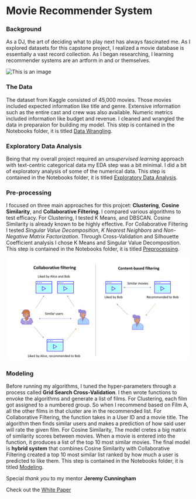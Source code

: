 # Movie Recommender System
### Background
As a DJ, the art of deciding what to play next has always fascinated me. As I explored datasets for this capstone project, I realized a movie database is essentially a vast record collection. As I began researching, I learning recommender systems are an artform in and or themselves.

![This is an image](Images/Screen%20Shot%202021-11-30%20at%206.46.10%20PM.png)
### The Data
The dataset from Kaggle consisted of 45,000 movies. Those movies included expected information like title and genre. Extensive information such as the entire cast and crew was also available. Numeric metrics included information like budget and revenue. I cleaned and wrangled the data in preparaion for building my model. This step is contained in the Notebooks folder, it is titled [Data Wrangling](https://github.com/LiftedAquatic/Movie-Recommender-System/blob/main/Notebooks/Data%20Wrangling.ipynb).
### Exploratory Data Analysis
Being that my overall project required an *unsupervised learning* approach with text-centric categorical data my EDA step was a bit minimal. I did a bit of exploratory analysis of some of the numerical data. This step is contained in the Notebooks folder, it is titled [Exploratory Data Analysis](https://github.com/LiftedAquatic/Movie-Recommender-System/blob/main/Notebooks/Exploratory%20Data%20Analysis.ipynb).
### Pre-processing
I focused on three main approaches for this projcet: **Clustering**, **Cosine Similarity**, and **Collaborative Filtering**. I compared various algorithms to test efficacy. For Clustering, I tested K Means, and DBSCAN. Cosine Similarity is already known to be highly effective. For Collaborative Filtering I tested *Singular Value Decomposition*, *K Nearest Neighbors* and *Non-Negative Matrix Factorization*. Through Cross-Validation and Silhouette Coefficient analysis I chose K Means and Singular Value Decomposition. This step is contained in the Notebooks folder, it is titled [Preprocessing](https://github.com/LiftedAquatic/Movie-Recommender-System/blob/main/Notebooks/Preprocessing.ipynb).

![This is an image](Images/recommenders.png)
### Modeling
Before running my algorithms, I tuned the hyper-parameters through a process called **Grid Search Cross-Validation**. I then wrote functions to envoke the algorithms and generate a list of films. For Clustering, each film got assigned to a numbered group. So when I recommend based on Film A, all the other films in that cluster are in the recommended list. For Collaborative Filtering, the function takes in a User ID and a movie title. The algorithm then finds similar users and makes a prediction of how said user will rate the given film. For Cosine Similarity, The model cretes a big matrix of similarity scores between movies. When a movie is entered into the function, it produces a list of the top 10 most similar movies. The final model is **hybrid system** that combines Cosine Similarity with Collaborative Filtering created a top 10 most similar list ranked by how much a user is predicted to like them. This step is contained in the Notebooks folder, it is titled [Modeling](https://github.com/LiftedAquatic/Movie-Recommender-System/blob/main/Notebooks/Modeling.ipynb).

Special *thank you* to my mentor **Jeremy Cunningham** 

Check out the [White Paper](https://github.com/LiftedAquatic/Movie-Recommender-System/blob/main/White%20Paper.pdf)
